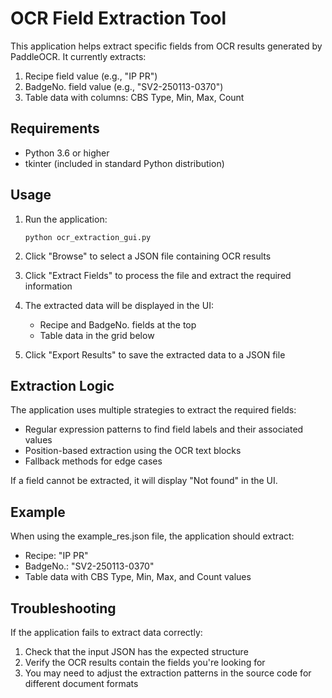 # OCR Field Extraction Tool

This application helps extract specific fields from OCR results generated by PaddleOCR. It currently extracts:

1. Recipe field value (e.g., "IP PR")
2. BadgeNo. field value (e.g., "SV2-250113-0370")
3. Table data with columns: CBS Type, Min, Max, Count

## Requirements

- Python 3.6 or higher
- tkinter (included in standard Python distribution)

## Usage

1. Run the application:
   ```
   python ocr_extraction_gui.py
   ```

2. Click "Browse" to select a JSON file containing OCR results

3. Click "Extract Fields" to process the file and extract the required information

4. The extracted data will be displayed in the UI:
   - Recipe and BadgeNo. fields at the top
   - Table data in the grid below

5. Click "Export Results" to save the extracted data to a JSON file

## Extraction Logic

The application uses multiple strategies to extract the required fields:

- Regular expression patterns to find field labels and their associated values
- Position-based extraction using the OCR text blocks
- Fallback methods for edge cases

If a field cannot be extracted, it will display "Not found" in the UI.

## Example

When using the example_res.json file, the application should extract:
- Recipe: "IP PR"
- BadgeNo.: "SV2-250113-0370"
- Table data with CBS Type, Min, Max, and Count values

## Troubleshooting

If the application fails to extract data correctly:
1. Check that the input JSON has the expected structure
2. Verify the OCR results contain the fields you're looking for
3. You may need to adjust the extraction patterns in the source code for different document formats 